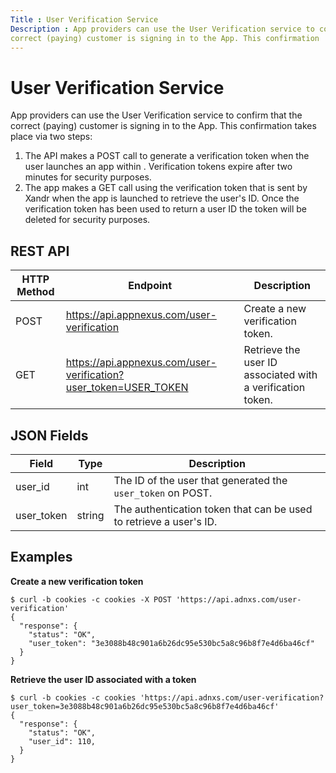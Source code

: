 ```yaml
---
Title : User Verification Service
Description : App providers can use the User Verification service to confirm that the
correct (paying) customer is signing in to the App. This confirmation
---
```



# User Verification Service



App providers can use the User Verification service to confirm that the
correct (paying) customer is signing in to the App. This confirmation
takes place via two steps:

1.  The API makes a <span class="keyword apiname">POST call to
    generate a verification token when the user launches an app within
    . Verification tokens expire after two
    minutes for security purposes.
2.  The app makes a <span class="keyword apiname">GET call using
    the verification token that is sent by Xandr
    when the app is launched to retrieve the user's ID. Once the
    verification token has been used to return a user ID the token will
    be deleted for security purposes.



## REST API

<table class="table">
<thead class="thead">
<tr class="header row">
<th id="ID-000007e0__entry__1" class="entry colsep-1 rowsep-1">HTTP
Method</th>
<th id="ID-000007e0__entry__2"
class="entry colsep-1 rowsep-1">Endpoint</th>
<th id="ID-000007e0__entry__3"
class="entry colsep-1 rowsep-1">Description</th>
</tr>
</thead>
<tbody class="tbody">
<tr class="odd row">
<td class="entry colsep-1 rowsep-1"
headers="ID-000007e0__entry__1"><span
class="keyword apiname">POST</td>
<td class="entry colsep-1 rowsep-1" headers="ID-000007e0__entry__2"><a
href="https://api.appnexus.com/user-verification" class="xref"
target="_blank">https://api.<span
class="ph">appnexus.com/user-verification</a></td>
<td class="entry colsep-1 rowsep-1"
headers="ID-000007e0__entry__3">Create a new verification token.</td>
</tr>
<tr class="even row">
<td class="entry colsep-1 rowsep-1"
headers="ID-000007e0__entry__1"><span
class="keyword apiname">GET</td>
<td class="entry colsep-1 rowsep-1" headers="ID-000007e0__entry__2"><a
href="https://api.appnexus.com/user-verification?user_token=USER_TOKEN"
class="xref" target="_blank">https://api.<span
class="ph">appnexus.com/user-verification?user_token=USER_TOKEN</a></td>
<td class="entry colsep-1 rowsep-1"
headers="ID-000007e0__entry__3">Retrieve the user ID associated with a
verification token.</td>
</tr>
</tbody>
</table>





## JSON Fields

<table class="table">
<thead class="thead">
<tr class="header row">
<th id="ID-000007e0__entry__10"
class="entry colsep-1 rowsep-1">Field</th>
<th id="ID-000007e0__entry__11"
class="entry colsep-1 rowsep-1">Type</th>
<th id="ID-000007e0__entry__12"
class="entry colsep-1 rowsep-1">Description</th>
</tr>
</thead>
<tbody class="tbody">
<tr class="odd row">
<td class="entry colsep-1 rowsep-1"
headers="ID-000007e0__entry__10"><span
class="keyword apiname">user_id</td>
<td class="entry colsep-1 rowsep-1"
headers="ID-000007e0__entry__11">int</td>
<td class="entry colsep-1 rowsep-1" headers="ID-000007e0__entry__12">The
ID of the user that generated the <code
class="ph codeph">user_token</code> on POST.</td>
</tr>
<tr class="even row">
<td class="entry colsep-1 rowsep-1"
headers="ID-000007e0__entry__10"><span
class="keyword apiname">user_token</td>
<td class="entry colsep-1 rowsep-1"
headers="ID-000007e0__entry__11">string</td>
<td class="entry colsep-1 rowsep-1" headers="ID-000007e0__entry__12">The
authentication token that can be used to retrieve a user's ID.</td>
</tr>
</tbody>
</table>





## Examples

**Create a new verification token**

``` pre
$ curl -b cookies -c cookies -X POST 'https://api.adnxs.com/user-verification'
{
  "response": {
    "status": "OK",
    "user_token": "3e3088b48c901a6b26dc95e530bc5a8c96b8f7e4d6ba46cf"
  }
}
```

**Retrieve the user ID associated with a token**

``` pre
$ curl -b cookies -c cookies 'https://api.adnxs.com/user-verification?user_token=3e3088b48c901a6b26dc95e530bc5a8c96b8f7e4d6ba46cf'
{
  "response": {
    "status": "OK",
    "user_id": 110,
  }
}
```






